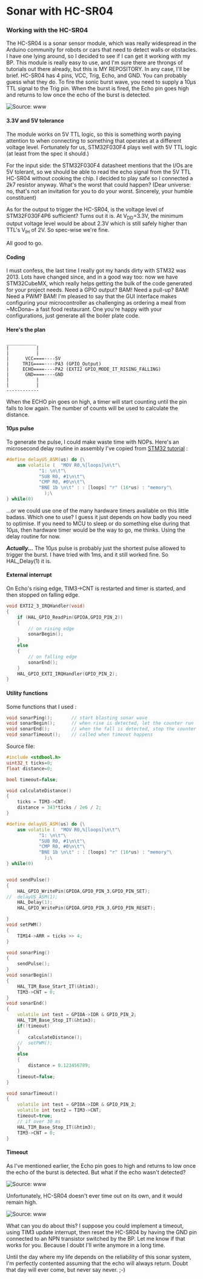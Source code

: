 # Sonar with HC-SR04

### Working with the HC-SR04 
The HC-SR04 is a sonar sensor module, which was really widespread in the Arduino community for robots or cars that need to detect walls or obstacles. I have one lying around, so I decided to see if I can get it working with my BP. This module is really easy to use, and I'm sure there are throngs of tutorials out there already, but this is MY REPOSITORY. In any case, I'll be brief.
HC-SR04 has 4 pins, VCC, Trig, Echo, and GND. You can probably guess what they do. To fire the sonic burst wave, you need to supply a 10&micro;s TTL signal to the Trig pin. When the burst is fired, the Echo pin goes high and returns to low once the echo of the burst is detected.

![Source: www](https://github.com/bot1131357/stm32_cortex/blob/master/img/HCSR04_timing_diagram.png "Timing diagram for HC-SR04")

#### 3.3V and 5V tolerance
The module works on 5V TTL logic, so this is something worth paying attention to when connecting to something that operates at a different voltage level. Fortunately for us, STM32F030F4 plays well with 5V TTL logic (at least from the spec it should.)

For the input side: the STM32F030F4 datasheet mentions that the I/Os are 5V tolerant, so we should be able to read the echo signal from the 5V TTL HC-SR04 without cooking the chip. I decided to play safe so I connected a 2k7 resistor anyway. What's the worst that could happen? (Dear universe: no, that's not an invitation for you to do your worst. Sincerely, your humble constituent) 

As for the output to trigger the HC-SR04, is the voltage level of STM32F030F4P6 sufficient? Turns out it is. At V<sub>DD</sub>=3.3V, the minimum output voltage level would be about 2.3V which is still safely higher than TTL's V<sub>IH</sub> of 2V. So spec-wise we're fine.

All good to go.
 
#### Coding
I must confess, the last time I really got my hands dirty with STM32 was 2013. Lots have changed since, and in a good way too: now we have STM32CubeMX, which really helps getting the bulk of the code generated for your project needs. Need a GPIO output? BAM! Need a pull-up? BAM! Need a PWM? BAM! I'm pleased to say that the GUI interface makes configuring your microcontroller as challenging as ordering a meal from ~McDona~ a fast food restaurant. One you're happy with your configurations, just generate all the boiler plate code. 

#### Here's the plan

```
___________
|          |
|          |
|      VCC====----5V 
|     TRIG====----PA3 (GPIO_Output)
|     ECHO====----PA2 (EXTI2 GPIO_MODE_IT_RISING_FALLING)
|      GND====----GND
|          |
|          |
------------
```

When the ECHO pin goes on high, a timer will start counting until the pin falls to low again. The number of counts will be used to calculate the distance.


#### 10&micro;s pulse 
To generate the pulse, I could make waste time with NOPs. Here's an microsecond delay routine in assembly I've copied from [STM32 tutorial](https://www.carminenoviello.com/2015/09/04/precisely-measure-microseconds-stm32/) :
```C++
#define delayUS_ASM(us) do {\
	asm volatile (	"MOV R0,%[loops]\n\t"\
			"1: \n\t"\
			"SUB R0, #1\n\t"\
			"CMP R0, #0\n\t"\
			"BNE 1b \n\t" : : [loops] "r" (16*us) : "memory"\
		      );\
} while(0)
```

...or we could use one of the many hardware timers available on this little badass. Which one to use? I guess it just depends on how badly you need to optimise. If you need to MCU to sleep or do something else during that 10&micro;s, then hardware timer would be the way to go, me thinks. Using the delay routine for now.

***Actually...***
The 10&micro;s pulse is probably just the shortest pulse allowed to trigger the burst. I have tried with 1ms, and it still worked fine. So HAL_Delay(1) it is.


#### External interrupt
On Echo's rising edge, TIM3->CNT is restarted and timer is started, and then stopped on falling edge.

```C++
void EXTI2_3_IRQHandler(void)
{
	if (HAL_GPIO_ReadPin(GPIOA,GPIO_PIN_2))
	{
		// on rising edge
		sonarBegin();
	}
	else
	{
		// on falling edge
		sonarEnd();
	}
	HAL_GPIO_EXTI_IRQHandler(GPIO_PIN_2);
}
```

#### Utility functions
Some functions that I used : 

```C++
void sonarPing(); 		// start blasting sonar wave
void sonarBegin(); 		// when rise is detected, let the counter run
void sonarEnd(); 		// when the fall is detected, stop the counter and calculate distance
void sonarTimeout(); 	// called when timeout happens
```

Source file:
```C++
#include <stdbool.h>
uint32_t ticks=0;
float distance=0;

bool timeout=false;

void calculateDistance()
{
	ticks = TIM3->CNT;
	distance = 343*ticks / 2e6 / 2;
}

#define delayUS_ASM(us) do {\
	asm volatile (	"MOV R0,%[loops]\n\t"\
			"1: \n\t"\
			"SUB R0, #1\n\t"\
			"CMP R0, #0\n\t"\
			"BNE 1b \n\t" : : [loops] "r" (16*us) : "memory"\
		      );\
} while(0)


void sendPulse()
{
	HAL_GPIO_WritePin(GPIOA,GPIO_PIN_3,GPIO_PIN_SET);
//	delayUS_ASM(1);
	HAL_Delay(1);
	HAL_GPIO_WritePin(GPIOA,GPIO_PIN_3,GPIO_PIN_RESET);

}
void setPWM()
{
	TIM14->ARR = ticks >> 4;
}

void sonarPing()
{
	sendPulse();
}
void sonarBegin()
{
	HAL_TIM_Base_Start_IT(&htim3);
	TIM3->CNT = 0;
}
void sonarEnd()
{
	volatile int test = GPIOA->IDR & GPIO_PIN_2;
	HAL_TIM_Base_Stop_IT(&htim3);
	if(!timeout)
	{
		calculateDistance();
	//	setPWM();
	}
	else
	{
		distance = 0.123456789;
	}
	timeout=false;
}

void sonarTimeout()
{
	volatile int test = GPIOA->IDR & GPIO_PIN_2;
	volatile int test2 = TIM3->CNT;
	timeout=true;
	// if over 30 ms
	HAL_TIM_Base_Stop_IT(&htim3);
	TIM3->CNT = 0;
}
```



#### Timeout
As I've mentioned earlier, the Echo pin goes to high and returns to low once the echo of the burst is detected. But what if the echo wasn't detected? 

![Source: www](https://github.com/bot1131357/stm32_cortex/blob/master/img/sonar_no_echo.png "Timing diagram for HC-SR04")

Unfortunately, HC-SR04 doesn't ever time out on its own, and it would remain high. 

![Source: www](https://github.com/bot1131357/stm32_cortex/blob/master/img/high.jpg "I'm so high...")

What can you do about this? I suppose you could implement a timeout, using TIM3 update interrupt, then reset the HC-SR04 by having the GND pin connected to an NPN transistor switched by the BP. Let me know if that works for you. Because I doubt I'll write anymore in a long time.

Until the day where my life depends on the reliability of this sonar system, I'm perfectly contented assuming that the echo will always return. Doubt that day will ever come, but never say never. ;-)
 
